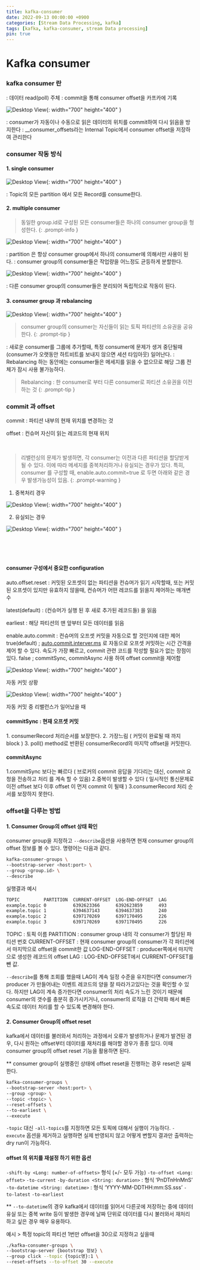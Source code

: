 ```yaml
---
title: kafka-consumer
date: 2022-09-13 00:00:00 +0900
categories: [Stream Data Processing, kafka]
tags: [kafka, kafka-consumer, stream Data processing]
pin: true
---
```

# Kafka consumer
<h3 data-toc-skip>kafka consumer 란</h3>

: 데이터 read(poll) 주체 
: commit을 통해 consumer offset을 카프카에 기록

![Desktop View](https://github.com/moongzee/moongzee.github.io/blob/main/assets/images/posts/2022-09-13-kafka-consumer/1.png?raw=true){: width="700" height="400" }

: consumer가 자동이나 수동으로 읽은 데이터의 위치를 commit하여 다시 읽음을 방지한다
: __consumer_offsets라는 Internal Topic에서 consumer offset을 저장하여 관리한다

<h3 data-toc-skip>consumer 작동 방식</h3>
<h4 data-toc-skip>1. single consumer</h4>

![Desktop View](https://github.com/moongzee/moongzee.github.io/blob/main/assets/images/posts/2022-09-13-kafka-consumer/2.png?raw=true){: width="700" height="400" }

: Topic의 모든 partition 에서 모든 Record를 consume한다.

<h4 data-toc-skip>2. multiple consumer</h4>

> 동일한 group.id로 구성된 모든 consumer들은 하나의 consumer group을 형성한다.
{: .prompt-info }

![Desktop View](https://github.com/moongzee/moongzee.github.io/blob/main/assets/images/posts/2022-09-13-kafka-consumer/3.png?raw=true){: width="700" height="400" }

: partition 은 항상 consumer group에서 하나의 consumer에 의해서만 사용이 된다.
: consumer group의 consumer들은 작업량을 어느정도 균등하게 분할한다. 


![Desktop View](https://github.com/moongzee/moongzee.github.io/blob/main/assets/images/posts/2022-09-13-kafka-consumer/4.png?raw=true){: width="700" height="400" }

: 다른 consumer group의 consumer들은 분리되어 독립적으로 작동이 된다. 


<h4 data-toc-skip>3. consumer group 과 rebalancing</h4>

![Desktop View](https://github.com/moongzee/moongzee.github.io/blob/main/assets/images/posts/2022-09-13-kafka-consumer/5.png?raw=true){: width="700" height="400" }

> consumer group의 consumer는 자신들이 읽는 토픽 파티션의 소유권을 공유한다. 
{: .prompt-tip }

: 새로운 consumer를 그룹에 추가할때, 특정 consumer에 문제가 생겨 중단될때 (consumer가 오랫동안 하트비트를 보내지 않으면 세션 타임아웃) 일어난다.
: Rebalancing 하는 동안에는 consumer들은 메세지를 읽을 수 없으므로 해당 그룹 전체가 잠시 사용 불가능하다.

> Rebalancing : 한 consumer로 부터 다른 consumer로 파티션 소유권을 이전하는 것
{: .prompt-tip }


<h3 data-toc-skip>commit 과 offset</h3>

commit 
: 파티션 내부의 현재 위치를 변경하는 것
    
offset 
: 컨슈머 자신이 읽는 레코드의 현재 위치 

<br>

> 리밸런싱의 문제가 발생하면, 각 consumer는 이전과 다른 파티션을 할당받게 될 수 있다. 이에 따라 메세지를 중복처리하거나 유실되는 경우가 있다. 특히,  consumer 를 구성할 때, enable.auto.commit=true 로 두면 아래와 같은 경우 발생가능성이 있음.
{: .prompt-warning }

    
1. 중복처리 경우

![Desktop View](https://github.com/moongzee/moongzee.github.io/blob/main/assets/images/posts/2022-09-13-kafka-consumer/6.png?raw=true){: width="700" height="400" }


2. 유실되는 경우

![Desktop View](https://github.com/moongzee/moongzee.github.io/blob/main/assets/images/posts/2022-09-13-kafka-consumer/7.png?raw=true){: width="700" height="400" }

<br>
<br>
<br>

<h4 data-toc-skip>consumer 구성에서 중요한 configuration</h4>
    
auto.offset.reset 
: 커밋된 오프셋이 없는 파티션을 컨슈머가 읽기 시작할때, 또는 커밋된 오프셋이 있지만 유효하지 않을때, 컨슈머가 어떤 레코드를 읽을지 제어하는 매개변수
    
latest(default) 
: (컨슈머가 실행 된 후 새로 추가된 레코드들) 을 읽음
    
earliest 
: 해당 파티션의 맨 앞부터 모든 데이터를 읽음
    
enable.auto.commit 
: 컨슈머의 오프셋 커밋을 자동으로 할 것인지에 대한 제어 
 true(default) ; [auto.commit.interver.ms](http://auto.commit.interver.ms/) 로 자동으로 오프셋 커밋하는 시간 간격을 제어 할 수 있다. 속도가 가장 빠르고,  commit 관련 코드를 작성할 필요가 없는 장점이 있다.
 false ; commitSync,  commitAsync 사용 하여 offset commit을 제어함
    

![Desktop View](https://github.com/moongzee/moongzee.github.io/blob/main/assets/images/posts/2022-09-13-kafka-consumer/8.png?raw=true){: width="700" height="400" }

자동 커밋 상황
    
![Desktop View](https://github.com/moongzee/moongzee.github.io/blob/main/assets/images/posts/2022-09-13-kafka-consumer/9.png?raw=true){: width="700" height="400" }

자동 커밋 중 리밸런스가 일어났을 때 


<h4 data-toc-skip>commitSync : 현재 오프셋 커밋</h4>
1. consumerRecord 처리순서를 보장한다. 
2. 가장느림 ( 커밋이 완료될 때 까지 block )
3. poll() method로 반환된 consumerRecord의 마지막 offset을 커밋한다. 
    

<h4 data-toc-skip>commitAsync</h4>
1.commitSync 보다는 빠르다 ( 브로커의 commit 응답을 기다리는 대신, commit 요청을 전송하고 처리      를 계속 할 수 있음) 
2.중복이 발생할 수 있다 ( 일시적인 통신문제로 이전 offset 보다 이후 offset 이 먼저 commit 이 될때 )
3.consumerRecord 처리 순서를 보장하지 못한다. 



<h3 data-toc-skip>offset을 다루는 방법</h3>

<h4 data-toc-skip>1. Consumer Group의  offset 상태 확인</h4>

consumer group을 지정하고 `--describe`옵션을 사용하면 현재 consumer group의 offset 정보를 볼 수 있다. 명령어는 다음과 같다.

```bash
kafka-consumer-groups \
--bootstrap-server <host:port> \
--group <group.id> \
--describe
```

실행결과 예시

```bash
TOPIC         PARTITION  CURRENT-OFFSET  LOG-END-OFFSET  LAG             CONSUMER-ID                                      HOST            CLIENT-ID
example.topic 0          6392623366      6392623859      493             consumer-1-f6f6ffb0-1054-46b9-af13-0b254bc14da0  /10.64.69.95    consumer-1
example.topic 1          6394637143      6394637383      240             consumer-10-6c57b320-7742-4418-8e15-b7d735da346e /10.64.69.95    consumer-2
example.topic 2          6397170269      6397170495      226             consumer-19-dbed41a1-42bb-4ecb-bc8f-84e47c74dbe8 /10.64.69.95    consumer-3
example.topic 3          6397170269      6397170495      226             consumer-19-dbed41a1-42bb-4ecb-bc8f-84e47c74dbe8 /10.64.69.95    consumer-4
```

TOPIC
: 토픽 이름
PARTITION
: consumer group 내의 각 consumer가 할당된 파티션 번호
CURRENT-OFFSET
: 현재 consumer group의 consumer가 각 파티션에서 마지막으로 offset을 commit한 값
LOG-END-OFFSET
: producer쪽에서 마지막으로 생성한 레코드의 offset
LAG
: LOG-END-OFFSET에서 CURRENT-OFFSET를 뺀 값.

`--describe`를 통해 조회를 했을때 LAG이 계속 일정 수준을 유지한다면 consumer가 producer 가 만들어내는 이벤트 레코드의 양을 잘 따라가고있다는 것을 확인할 수 있다. 하지만 LAG이 계속 증가한다면 consumer의 처리 속도가 느린 것이기 때문에 consumer의 갯수를 충분히 증가시키거나, consumer의 로직을 더 간략화 해서 빠른 속도로 데이터 처리를 할 수 있도록 변경해야 한다.


<h4 data-toc-skip>2. Consumer Group의  offset reset</h4>

kafka에서 데이터를 불러와서 처리하는 과정에서 오류가 발생하거나 문제가 발견된 경우, 다시 원하는 offset부터 데이터를 재처리를 해야할 경우가 종종 있다. 이때 consumer group의 offset reset 기능을 활용하면 된다.

** consumer group이 실행중인 상태에 offset reset을 진행하는 경우 reset은 실패한다.

```bash
kafka-consumer-groups \
--bootstrap-server <host:port> \
--group <group> \
--topic <topic> \
--reset-offsets \
--to-earliest \
--execute
```

`-topic` 대신 `-all-topics`를 지정하면 모든 토픽에 대해서 실행이 가능하다.
`-execute` 옵션을 제거하고 실행하면 실제 반영되지 않고 어떻게 변할지 결과만 출력하는 dry run이 가능하다.


<h4 data-toc-skip>offset 의 위치를 재설정 하기 위한 옵션 </h4>

`-shift-by <Long: number-of-offsets>` 형식 (+/- 모두 가능)
`-to-offset <Long: offset>`
`-to-current`
`-by-duration <String: duration>` : 형식 ‘PnDTnHnMnS’
`-to-datetime <String: datetime>` : 형식 ‘YYYY-MM-DDTHH:mm:SS.sss’
`-to-latest`
`-to-earliest`

** `--to-datetime`의 경우 kafka에서 데이터를 읽어서 다른곳에 저장하는 중에 데이터 유실 또는 중복 write 등이 발생한 경우에 날짜 단위로 데이터를 다시 불러와서 재처리하고 싶은 경우 매우 유용하다.

예시 > 특정 topic의 파티션 1번만 offset을 30으로 지정하고 싶을때 

```bash
./kafka-consumer-groups \
--bootstrap-server {bootstrap 정보} \
--group click --topic {topic명}:1 \
--reset-offsets --to-offset 30 --execute
```